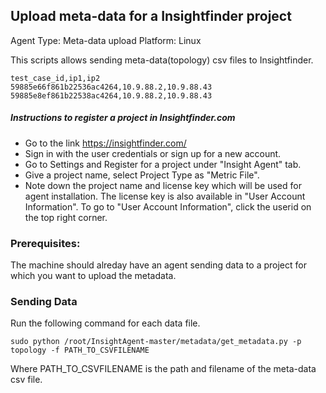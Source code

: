 ## Upload meta-data for a Insightfinder project
Agent Type: Meta-data upload
Platform: Linux

This scripts allows sending meta-data(topology) csv files to Insightfinder.

```csv
test_case_id,ip1,ip2
59885e66f861b22536ac4264,10.9.88.2,10.9.88.43
59885e8ef861b22538ac4264,10.9.88.2,10.9.88.43
```

##### Instructions to register a project in Insightfinder.com
- Go to the link https://insightfinder.com/
- Sign in with the user credentials or sign up for a new account.
- Go to Settings and Register for a project under "Insight Agent" tab.
- Give a project name, select Project Type as "Metric File".
- Note down the project name and license key which will be used for agent installation. The license key is also available in "User Account Information". To go to "User Account Information", click the userid on the top right corner.

### Prerequisites:
The machine should alreday have an agent sending data to a project for which you want to upload the metadata.

### Sending Data

Run the following command for each data file.
```
sudo python /root/InsightAgent-master/metadata/get_metadata.py -p topology -f PATH_TO_CSVFILENAME
```
Where PATH_TO_CSVFILENAME is the path and filename of the meta-data csv file.
